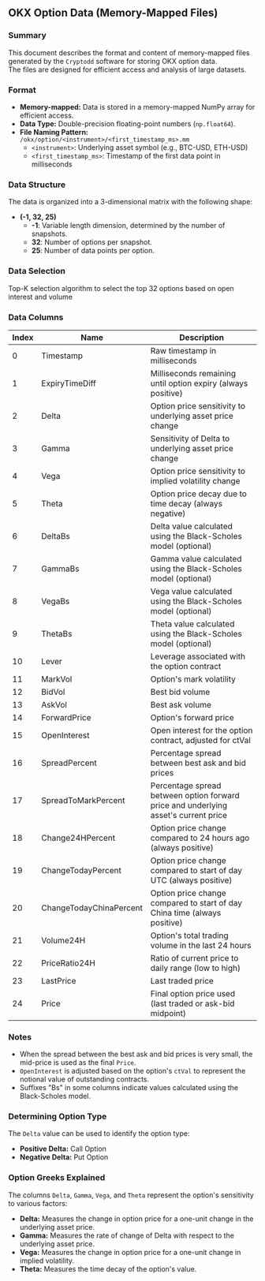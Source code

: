 ## OKX Option Data (Memory-Mapped Files)

### Summary

This document describes the format and content of memory-mapped files generated by the `Cryptodd` software for storing OKX option data.  
The files are designed for efficient access and analysis of large datasets.

### Format

* **Memory-mapped:** Data is stored in a memory-mapped NumPy array for efficient access.
* **Data Type:** Double-precision floating-point numbers (`np.float64`).
* **File Naming Pattern:** `/okx/option/<instrument>/<first_timestamp_ms>.mm`
    * `<instrument>`: Underlying asset symbol (e.g., BTC-USD, ETH-USD)
    * `<first_timestamp_ms>`: Timestamp of the first data point in milliseconds

### Data Structure

The data is organized into a 3-dimensional matrix with the following shape:

* **(-1, 32, 25)**
    * **-1**: Variable length dimension, determined by the number of snapshots.
    * **32**: Number of options per snapshot.
    * **25**: Number of data points per option.

### Data Selection
Top-K selection algorithm to select the top 32 options based on open interest and volume

### Data Columns

| Index | Name               | Description                                                  |
|-------|--------------------|--------------------------------------------------------------|
| 0     | Timestamp           | Raw timestamp in milliseconds                               |
| 1     | ExpiryTimeDiff      | Milliseconds remaining until option expiry (always positive) |
| 2     | Delta               | Option price sensitivity to underlying asset price change     |
| 3     | Gamma               | Sensitivity of Delta to underlying asset price change         |
| 4     | Vega                | Option price sensitivity to implied volatility change          |
| 5     | Theta               | Option price decay due to time decay (always negative)       |
| 6     | DeltaBs              | Delta value calculated using the Black-Scholes model (optional) |
| 7     | GammaBs              | Gamma value calculated using the Black-Scholes model (optional) |
| 8     | VegaBs               | Vega value calculated using the Black-Scholes model (optional) |
| 9     | ThetaBs              | Theta value calculated using the Black-Scholes model (optional) |
| 10    | Lever               | Leverage associated with the option contract                  |
| 11    | MarkVol              | Option's mark volatility                                      |
| 12    | BidVol               | Best bid volume                                             |
| 13    | AskVol               | Best ask volume                                             |
| 14    | ForwardPrice         | Option's forward price                                         |
| 15    | OpenInterest         | Open interest for the option contract, adjusted for ctVal     |
| 16    | SpreadPercent        | Percentage spread between best ask and bid prices            |
| 17    | SpreadToMarkPercent   | Percentage spread between option forward price and underlying asset's current price |
| 18    | Change24HPercent     | Option price change compared to 24 hours ago (always positive) |
| 19    | ChangeTodayPercent    | Option price change compared to start of day UTC (always positive) |
| 20    | ChangeTodayChinaPercent | Option price change compared to start of day China time (always positive) |
| 21    | Volume24H            | Option's total trading volume in the last 24 hours           |
| 22    | PriceRatio24H         | Ratio of current price to daily range (low to high)           |
| 23    | LastPrice            | Last traded price                                            |
| 24    | Price                | Final option price used (last traded or ask-bid midpoint)     |

### Notes

* When the spread between the best ask and bid prices is very small, the mid-price is used as the final `Price`.
* `OpenInterest` is adjusted based on the option's `ctVal` to represent the notional value of outstanding contracts.
* Suffixes "Bs" in some columns indicate values calculated using the Black-Scholes model.

### Determining Option Type

The `Delta` value can be used to identify the option type:

* **Positive Delta:** Call Option
* **Negative Delta:** Put Option

### Option Greeks Explained

The columns `Delta`, `Gamma`, `Vega`, and `Theta` represent the option's sensitivity to various factors:

* **Delta:** Measures the change in option price for a one-unit change in the underlying asset price.
* **Gamma:** Measures the rate of change of Delta with respect to the underlying asset price.
* **Vega:** Measures the change in option price for a one-unit change in implied volatility.
* **Theta:** Measures the time decay of the option's value.